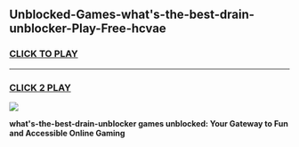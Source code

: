 
## Unblocked-Games-what's-the-best-drain-unblocker-Play-Free-hcvae
<h3>
<a href="https://premium76.site?title=what's-the-best-drain-unblocker&ref=23A">CLICK TO PLAY</a></h3>
<hr>

<h3>
<a href="https://premium76.site?title=what's-the-best-drain-unblocker&ref=23A">CLICK 2 PLAY</a>
  
</h3>

<a href="https://premium76.site?title=what's-the-best-drain-unblocker&ref=23A"><img src="https://clearcache.store/games.png"></a>


**what's-the-best-drain-unblocker games unblocked: Your Gateway to Fun and Accessible Online Gaming**
